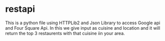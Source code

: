 # restapi

This is a python file using HTTPLib2 and Json Library to access Google api and Four Square Api.
In this we give input as cuisine and location and it will return the top 3 restaurents with that cuisine iin your area. 
